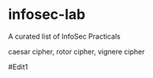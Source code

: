 # infosec-lab
A curated list of InfoSec Practicals

caesar cipher, 
rotor cipher, 
vignere cipher

#Edit1

